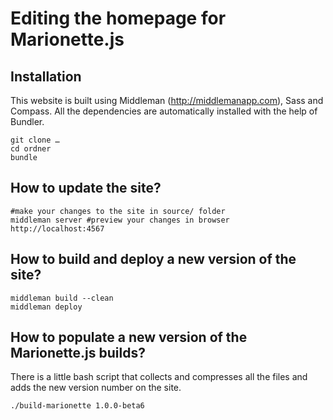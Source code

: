 Editing the homepage for Marionette.js
=============


Installation
-----------

This website is built using Middleman (http://middlemanapp.com), Sass and Compass.  All the dependencies are automatically installed with the help of Bundler.

    git clone …
    cd ordner
    bundle


How to update the site?
-----
    
    #make your changes to the site in source/ folder
    middleman server #preview your changes in browser http://localhost:4567

How to build and deploy a new version of the site?
-----

    middleman build --clean
    middleman deploy


How to populate a new version of the Marionette.js builds?
-----

There is a little bash script that collects and compresses all the files and adds the new version number on the site.


    ./build-marionette 1.0.0-beta6